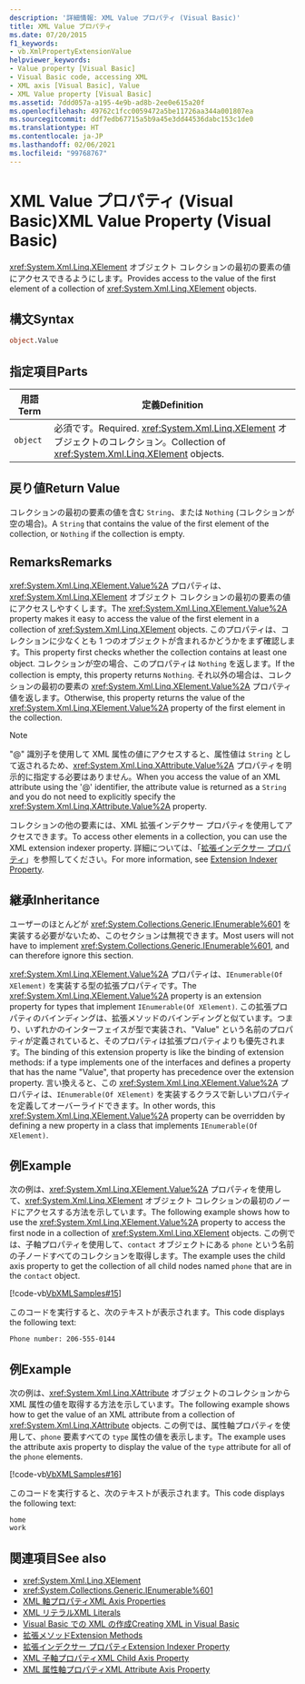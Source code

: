 ```yaml
---
description: '詳細情報: XML Value プロパティ (Visual Basic)'
title: XML Value プロパティ
ms.date: 07/20/2015
f1_keywords:
- vb.XmlPropertyExtensionValue
helpviewer_keywords:
- Value property [Visual Basic]
- Visual Basic code, accessing XML
- XML axis [Visual Basic], Value
- XML Value property [Visual Basic]
ms.assetid: 7ddd057a-a195-4e9b-ad8b-2ee0e615a20f
ms.openlocfilehash: 49762c1fcc0059472a5be11726aa344a001807ea
ms.sourcegitcommit: ddf7edb67715a5b9a45e3dd44536dabc153c1de0
ms.translationtype: HT
ms.contentlocale: ja-JP
ms.lasthandoff: 02/06/2021
ms.locfileid: "99768767"
---
```

# <a name="xml-value-property-visual-basic"></a><span data-ttu-id="b4f3e-103">XML Value プロパティ (Visual Basic)</span><span class="sxs-lookup"><span data-stu-id="b4f3e-103">XML Value Property (Visual Basic)</span></span>

<span data-ttu-id="b4f3e-104"><xref:System.Xml.Linq.XElement> オブジェクト コレクションの最初の要素の値にアクセスできるようにします。</span><span class="sxs-lookup"><span data-stu-id="b4f3e-104">Provides access to the value of the first element of a collection of <xref:System.Xml.Linq.XElement> objects.</span></span>

## <a name="syntax"></a><span data-ttu-id="b4f3e-105">構文</span><span class="sxs-lookup"><span data-stu-id="b4f3e-105">Syntax</span></span>

```vb
object.Value
```

## <a name="parts"></a><span data-ttu-id="b4f3e-106">指定項目</span><span class="sxs-lookup"><span data-stu-id="b4f3e-106">Parts</span></span>

|<span data-ttu-id="b4f3e-107">用語</span><span class="sxs-lookup"><span data-stu-id="b4f3e-107">Term</span></span>|<span data-ttu-id="b4f3e-108">定義</span><span class="sxs-lookup"><span data-stu-id="b4f3e-108">Definition</span></span>|  
|---|---|  
|`object`|<span data-ttu-id="b4f3e-109">必須です。</span><span class="sxs-lookup"><span data-stu-id="b4f3e-109">Required.</span></span> <span data-ttu-id="b4f3e-110"><xref:System.Xml.Linq.XElement> オブジェクトのコレクション。</span><span class="sxs-lookup"><span data-stu-id="b4f3e-110">Collection of <xref:System.Xml.Linq.XElement> objects.</span></span>|  

## <a name="return-value"></a><span data-ttu-id="b4f3e-111">戻り値</span><span class="sxs-lookup"><span data-stu-id="b4f3e-111">Return Value</span></span>

 <span data-ttu-id="b4f3e-112">コレクションの最初の要素の値を含む `String`、または `Nothing` (コレクションが空の場合)。</span><span class="sxs-lookup"><span data-stu-id="b4f3e-112">A `String` that contains the value of the first element of the collection, or `Nothing` if the collection is empty.</span></span>

## <a name="remarks"></a><span data-ttu-id="b4f3e-113">Remarks</span><span class="sxs-lookup"><span data-stu-id="b4f3e-113">Remarks</span></span>

 <span data-ttu-id="b4f3e-114"><xref:System.Xml.Linq.XElement.Value%2A> プロパティは、<xref:System.Xml.Linq.XElement> オブジェクト コレクションの最初の要素の値にアクセスしやすくします。</span><span class="sxs-lookup"><span data-stu-id="b4f3e-114">The <xref:System.Xml.Linq.XElement.Value%2A> property makes it easy to access the value of the first element in a collection of <xref:System.Xml.Linq.XElement> objects.</span></span> <span data-ttu-id="b4f3e-115">このプロパティは、コレクションに少なくとも 1 つのオブジェクトが含まれるかどうかをまず確認します。</span><span class="sxs-lookup"><span data-stu-id="b4f3e-115">This property first checks whether the collection contains at least one object.</span></span> <span data-ttu-id="b4f3e-116">コレクションが空の場合、このプロパティは `Nothing` を返します。</span><span class="sxs-lookup"><span data-stu-id="b4f3e-116">If the collection is empty, this property returns `Nothing`.</span></span> <span data-ttu-id="b4f3e-117">それ以外の場合は、コレクションの最初の要素の <xref:System.Xml.Linq.XElement.Value%2A> プロパティ値を返します。</span><span class="sxs-lookup"><span data-stu-id="b4f3e-117">Otherwise, this property returns the value of the <xref:System.Xml.Linq.XElement.Value%2A> property of the first element in the collection.</span></span>

> [!NOTE]
> <span data-ttu-id="b4f3e-118">"\@" 識別子を使用して XML 属性の値にアクセスすると、属性値は `String` として返されるため、<xref:System.Xml.Linq.XAttribute.Value%2A> プロパティを明示的に指定する必要はありません。</span><span class="sxs-lookup"><span data-stu-id="b4f3e-118">When you access the value of an XML attribute using the '\@' identifier, the attribute value is returned as a `String` and you do not need to explicitly specify the <xref:System.Xml.Linq.XAttribute.Value%2A> property.</span></span>

 <span data-ttu-id="b4f3e-119">コレクションの他の要素には、XML 拡張インデクサー プロパティを使用してアクセスできます。</span><span class="sxs-lookup"><span data-stu-id="b4f3e-119">To access other elements in a collection, you can use the XML extension indexer property.</span></span> <span data-ttu-id="b4f3e-120">詳細については、「[拡張インデクサー プロパティ](extension-indexer-property.md)」を参照してください。</span><span class="sxs-lookup"><span data-stu-id="b4f3e-120">For more information, see [Extension Indexer Property](extension-indexer-property.md).</span></span>

## <a name="inheritance"></a><span data-ttu-id="b4f3e-121">継承</span><span class="sxs-lookup"><span data-stu-id="b4f3e-121">Inheritance</span></span>

 <span data-ttu-id="b4f3e-122">ユーザーのほとんどが <xref:System.Collections.Generic.IEnumerable%601> を実装する必要がないため、このセクションは無視できます。</span><span class="sxs-lookup"><span data-stu-id="b4f3e-122">Most users will not have to implement <xref:System.Collections.Generic.IEnumerable%601>, and can therefore ignore this section.</span></span>

 <span data-ttu-id="b4f3e-123"><xref:System.Xml.Linq.XElement.Value%2A> プロパティは、`IEnumerable(Of XElement)` を実装する型の拡張プロパティです。</span><span class="sxs-lookup"><span data-stu-id="b4f3e-123">The <xref:System.Xml.Linq.XElement.Value%2A> property is an extension property for types that implement `IEnumerable(Of XElement)`.</span></span> <span data-ttu-id="b4f3e-124">この拡張プロパティのバインディングは、拡張メソッドのバインディングと似ています。つまり、いずれかのインターフェイスが型で実装され、"Value" という名前のプロパティが定義されていると、そのプロパティは拡張プロパティよりも優先されます。</span><span class="sxs-lookup"><span data-stu-id="b4f3e-124">The binding of this extension property is like the binding of extension methods: if a type implements one of the interfaces and defines a property that has the name "Value", that property has precedence over the extension property.</span></span> <span data-ttu-id="b4f3e-125">言い換えると、この <xref:System.Xml.Linq.XElement.Value%2A> プロパティは、`IEnumerable(Of XElement)` を実装するクラスで新しいプロパティを定義してオーバーライドできます。</span><span class="sxs-lookup"><span data-stu-id="b4f3e-125">In other words, this <xref:System.Xml.Linq.XElement.Value%2A> property can be overridden by defining a new property in a class that implements `IEnumerable(Of XElement)`.</span></span>

## <a name="example"></a><span data-ttu-id="b4f3e-126">例</span><span class="sxs-lookup"><span data-stu-id="b4f3e-126">Example</span></span>

 <span data-ttu-id="b4f3e-127">次の例は、<xref:System.Xml.Linq.XElement.Value%2A> プロパティを使用して、<xref:System.Xml.Linq.XElement> オブジェクト コレクションの最初のノードにアクセスする方法を示しています。</span><span class="sxs-lookup"><span data-stu-id="b4f3e-127">The following example shows how to use the <xref:System.Xml.Linq.XElement.Value%2A> property to access the first node in a collection of <xref:System.Xml.Linq.XElement> objects.</span></span> <span data-ttu-id="b4f3e-128">この例では、子軸プロパティを使用して、`contact` オブジェクトにある `phone` という名前の子ノードすべてのコレクションを取得します。</span><span class="sxs-lookup"><span data-stu-id="b4f3e-128">The example uses the child axis property to get the collection of all child nodes named `phone` that are in the `contact` object.</span></span>

 [!code-vb[VbXMLSamples#15](~/samples/snippets/visualbasic/VS_Snippets_VBCSharp/VbXMLSamples/VB/XMLSamples7.vb#15)]

 <span data-ttu-id="b4f3e-129">このコードを実行すると、次のテキストが表示されます。</span><span class="sxs-lookup"><span data-stu-id="b4f3e-129">This code displays the following text:</span></span>

 `Phone number: 206-555-0144`

## <a name="example"></a><span data-ttu-id="b4f3e-130">例</span><span class="sxs-lookup"><span data-stu-id="b4f3e-130">Example</span></span>

 <span data-ttu-id="b4f3e-131">次の例は、<xref:System.Xml.Linq.XAttribute> オブジェクトのコレクションから XML 属性の値を取得する方法を示しています。</span><span class="sxs-lookup"><span data-stu-id="b4f3e-131">The following example shows how to get the value of an XML attribute from a collection of <xref:System.Xml.Linq.XAttribute> objects.</span></span> <span data-ttu-id="b4f3e-132">この例では、属性軸プロパティを使用して、`phone` 要素すべての `type` 属性の値を表示します。</span><span class="sxs-lookup"><span data-stu-id="b4f3e-132">The example uses the attribute axis property to display the value of the `type` attribute for all of the `phone` elements.</span></span>

 [!code-vb[VbXMLSamples#16](~/samples/snippets/visualbasic/VS_Snippets_VBCSharp/VbXMLSamples/VB/XMLSamples7.vb#16)]

 <span data-ttu-id="b4f3e-133">このコードを実行すると、次のテキストが表示されます。</span><span class="sxs-lookup"><span data-stu-id="b4f3e-133">This code displays the following text:</span></span>

 ```console
 home
 work
```

## <a name="see-also"></a><span data-ttu-id="b4f3e-134">関連項目</span><span class="sxs-lookup"><span data-stu-id="b4f3e-134">See also</span></span>

- <xref:System.Xml.Linq.XElement>
- <xref:System.Collections.Generic.IEnumerable%601>
- [<span data-ttu-id="b4f3e-135">XML 軸プロパティ</span><span class="sxs-lookup"><span data-stu-id="b4f3e-135">XML Axis Properties</span></span>](index.md)
- [<span data-ttu-id="b4f3e-136">XML リテラル</span><span class="sxs-lookup"><span data-stu-id="b4f3e-136">XML Literals</span></span>](../xml-literals/index.md)
- [<span data-ttu-id="b4f3e-137">Visual Basic での XML の作成</span><span class="sxs-lookup"><span data-stu-id="b4f3e-137">Creating XML in Visual Basic</span></span>](../../programming-guide/language-features/xml/creating-xml.md)
- [<span data-ttu-id="b4f3e-138">拡張メソッド</span><span class="sxs-lookup"><span data-stu-id="b4f3e-138">Extension Methods</span></span>](../../programming-guide/language-features/procedures/extension-methods.md)
- [<span data-ttu-id="b4f3e-139">拡張インデクサー プロパティ</span><span class="sxs-lookup"><span data-stu-id="b4f3e-139">Extension Indexer Property</span></span>](extension-indexer-property.md)
- [<span data-ttu-id="b4f3e-140">XML 子軸プロパティ</span><span class="sxs-lookup"><span data-stu-id="b4f3e-140">XML Child Axis Property</span></span>](xml-child-axis-property.md)
- [<span data-ttu-id="b4f3e-141">XML 属性軸プロパティ</span><span class="sxs-lookup"><span data-stu-id="b4f3e-141">XML Attribute Axis Property</span></span>](xml-attribute-axis-property.md)

